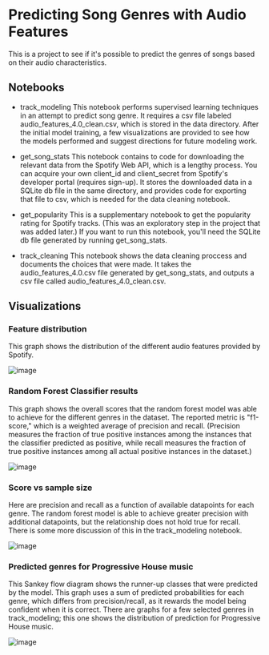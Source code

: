 # Predicting Song Genres with Audio Features

This is a project to see if it's possible to predict the genres of songs based on their audio characteristics. 

## Notebooks
- track_modeling
This notebook performs supervised learning techniques in an attempt to predict song genre. It requires a csv file labeled audio_features_4.0_clean.csv, which is stored in the data directory. After the initial model training, a few visualizations are provided to see how the models performed and suggest directions for future modeling work.

- get_song_stats
This notebook contains to code for downloading the relevant data from the Spotify Web API, which is a lengthy process. You can acquire your own client_id and client_secret from Spotify's developer portal (requires sign-up). It stores the downloaded data in a SQLite db file in the same directory, and provides code for exporting that file to csv, which is needed for the data cleaning notebook.

- get_popularity
This is a supplementary notebook to get the popularity rating for Spotify tracks. (This was an exploratory step in the project that was added later.) If you want to run this notebook, you'll need the SQLite db file generated by running get_song_stats.

- track_cleaning
This notebook shows the data cleaning proccess and documents the choices that were made. It takes the audio_features_4.0.csv file generated by get_song_stats, and outputs a csv file called audio_features_4.0_clean.csv.

## Visualizations

### Feature distribution

This graph shows the distribution of the different audio features provided by Spotify.

![image](https://user-images.githubusercontent.com/106289788/232368575-364cb034-f096-46f8-b049-3ff6009f2f3a.png)



### Random Forest Classifier results

This graph shows the overall scores that the random forest model was able to achieve for the different genres in the dataset. The reported metric is "f1-score," which is a weighted average of precision and recall. (Precision measures the fraction of true positive instances among the instances that the classifier predicted as positive, while recall measures the fraction of true positive instances among all actual positive instances in the dataset.)

![image](https://user-images.githubusercontent.com/106289788/232366908-a4a57953-70d1-4c12-90ee-1adb069c1dac.png)



### Score vs sample size

Here are precision and recall as a function of available datapoints for each genre. The random forest model is able to achieve greater precision with additional datapoints, but the relationship does not hold true for recall. There is some more discussion of this in the track_modeling notebook. 

![image](https://user-images.githubusercontent.com/106289788/232366449-77335181-ed8d-452c-8c84-614bc763e0cf.png)



### Predicted genres for Progressive House music

This Sankey flow diagram shows the runner-up classes that were predicted by the model. This graph uses a sum of predicted probabilities for each genre, which differs from precision/recall, as it rewards the model being confident when it is correct. There are graphs for a few selected genres in track_modeling; this one shows the distribution of prediction for Progressive House music.

![image](https://user-images.githubusercontent.com/106289788/232369080-01aacd23-6686-4f7a-ae58-95f4aac4f5d1.png)

